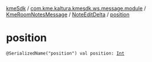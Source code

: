 [kmeSdk](../../../index.md) / [com.kme.kaltura.kmesdk.ws.message.module](../../index.md) / [KmeRoomNotesMessage](../index.md) / [NoteEditDelta](index.md) / [position](./position.md)

# position

`@SerializedName("position") val position: `[`Int`](https://kotlinlang.org/api/latest/jvm/stdlib/kotlin/-int/index.html)